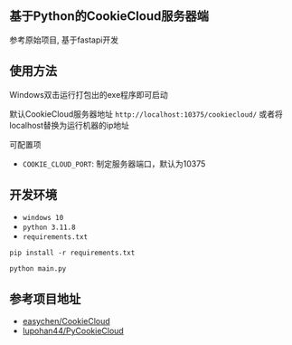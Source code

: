 ## 基于Python的CookieCloud服务器端

参考原始项目, 基于fastapi开发

## 使用方法

Windows双击运行打包出的exe程序即可启动

默认CookieCloud服务器地址 `http://localhost:10375/cookiecloud/`
或者将localhost替换为运行机器的ip地址

可配置项
- `COOKIE_CLOUD_PORT`: 制定服务器端口，默认为10375

## 开发环境

- `windows 10`
- `python 3.11.8`
- `requirements.txt`

```
pip install -r requirements.txt

python main.py
```

## 参考项目地址

- [easychen/CookieCloud](https://github.com/easychen/CookieCloud)
- [lupohan44/PyCookieCloud](https://github.com/lupohan44/PyCookieCloud)
